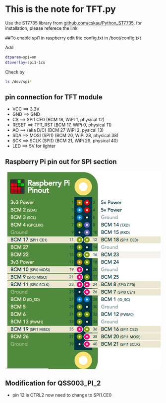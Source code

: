 # This is the note for TFT.py
Use the ST7735 library from [github.com/cskau/Python_ST7735](https://github.com/cskau/Python_ST7735), for installation, please referece the link

##To enable spi1 in raspberry 
edit the config.txt in /boot/config.txt

Add 
```bash
dtparam=spi=on
dtoverlay=spi1-1cs
```
Check by
``` bash
ls /dev/spi*
```

## pin connection for TFT module
+ VCC 	==> 3.3V
+ GND 	==> GND
+ CS  	==> SPI1.CE0 (BCM 18, WiPI 1, physical 12)
+ RESET	==> TFT_RST (BCM 17, WiPi 0, physical 11)
+ AO 	==> (aka D/C) (BCM 27 WiPi 2, pysical 13)
+ SDA 	==> MOSI (SPI1) (BCM 20, WiPi 28, physical 38)
+ SCK 	==> SCLK (SPI1) (BCM 21, WiPi 29, physical 40)
+ LED 	==> 5V for lighter

## Raspberry Pi pin out for SPI section
![GITHUB](https://github.com/TinaHsing/QSS003_python/blob/master/Doc/spi_pinout.png)

## Modification for QSS003_PI_2
+ pin 12 is CTRL2 now need to change to SPI1.CE0



